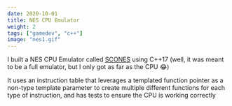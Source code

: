 ```yaml
---
date: 2020-10-01
title: NES CPU Emulator
weight: 2
tags: ["gamedev", "c++"]
image: "nes1.gif"
---
```


I built a NES CPU Emulator called [SCONES](https://github.com/Zephilinox/SCONES) using C++17 (well, it was meant to be a full emulator, but I only got as far as the CPU 😂)

It uses an instruction table that leverages a templated function pointer as a non-type template parameter to create multiple different functions for each type of instruction, and has tests to ensure the CPU is working correctly
